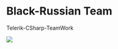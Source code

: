 # Black-Russian Team
Telerik-CSharp-TeamWork

![](http://www.kahlua.com/globalassets/classic-cocktails/black-russian/kahlua-black-russian-highlighted.png/OpenGraphImage600x315)
